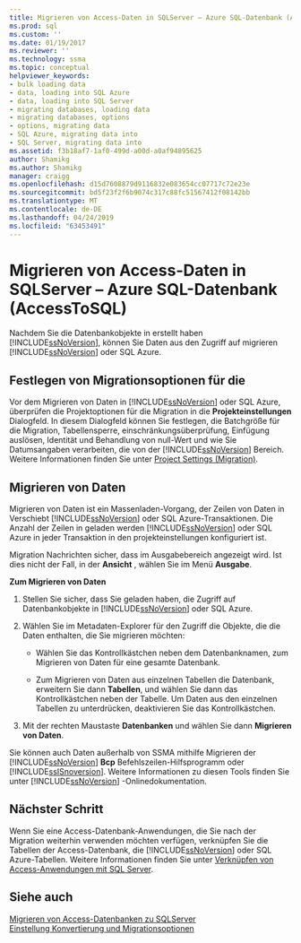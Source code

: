 ```yaml
---
title: Migrieren von Access-Daten in SQLServer – Azure SQL-Datenbank (AccessToSQL) | Microsoft-Dokumentation
ms.prod: sql
ms.custom: ''
ms.date: 01/19/2017
ms.reviewer: ''
ms.technology: ssma
ms.topic: conceptual
helpviewer_keywords:
- bulk loading data
- data, loading into SQL Azure
- data, loading into SQL Server
- migrating databases, loading data
- migrating databases, options
- options, migrating data
- SQL Azure, migrating data into
- SQL Server, migrating data into
ms.assetid: f3b18af7-1af0-499d-a00d-a0af94895625
author: Shamikg
ms.author: Shamikg
manager: craigg
ms.openlocfilehash: d15d7608879d9116832e083654cc07717c72e23e
ms.sourcegitcommit: bd5f23f2f6b9074c317c88fc51567412f08142bb
ms.translationtype: MT
ms.contentlocale: de-DE
ms.lasthandoff: 04/24/2019
ms.locfileid: "63453491"
---
```

# <a name="migrating-access-data-into-sql-server---azure-sql-db-accesstosql"></a>Migrieren von Access-Daten in SQLServer – Azure SQL-Datenbank (AccessToSQL)
Nachdem Sie die Datenbankobjekte in erstellt haben [!INCLUDE[ssNoVersion](../../includes/ssnoversion-md.md)], können Sie Daten aus den Zugriff auf migrieren [!INCLUDE[ssNoVersion](../../includes/ssnoversion-md.md)] oder SQL Azure.  
  
## <a name="setting-migration-options"></a>Festlegen von Migrationsoptionen für die  
Vor dem Migrieren von Daten in [!INCLUDE[ssNoVersion](../../includes/ssnoversion-md.md)] oder SQL Azure, überprüfen die Projektoptionen für die Migration in die **Projekteinstellungen** Dialogfeld. In diesem Dialogfeld können Sie festlegen, die Batchgröße für die Migration, Tabellensperre, einschränkungsüberprüfung, Einfügung auslösen, Identität und Behandlung von null-Wert und wie Sie Datumsangaben verarbeiten, die von der [!INCLUDE[ssNoVersion](../../includes/ssnoversion-md.md)] Bereich. Weitere Informationen finden Sie unter [Project Settings (Migration)](https://msdn.microsoft.com/4caebc9c-8680-4b99-a8fa-89c43161c95d).  
  
## <a name="migrating-data"></a>Migrieren von Daten  
Migrieren von Daten ist ein Massenladen-Vorgang, der Zeilen von Daten in Verschiebt [!INCLUDE[ssNoVersion](../../includes/ssnoversion-md.md)] oder SQL Azure-Transaktionen. Die Anzahl der Zeilen in geladen werden [!INCLUDE[ssNoVersion](../../includes/ssnoversion-md.md)] oder SQL Azure in jeder Transaktion in den projekteinstellungen konfiguriert ist.  
  
Migration Nachrichten sicher, dass im Ausgabebereich angezeigt wird. Ist dies nicht der Fall, in der **Ansicht** , wählen Sie im Menü **Ausgabe**.  
  
**Zum Migrieren von Daten**  
  
1.  Stellen Sie sicher, dass Sie geladen haben, die Zugriff auf Datenbankobjekte in [!INCLUDE[ssNoVersion](../../includes/ssnoversion-md.md)] oder SQL Azure.  
  
2.  Wählen Sie im Metadaten-Explorer für den Zugriff die Objekte, die die Daten enthalten, die Sie migrieren möchten:  
  
    -   Wählen Sie das Kontrollkästchen neben dem Datenbanknamen, zum Migrieren von Daten für eine gesamte Datenbank.  
  
    -   Zum Migrieren von Daten aus einzelnen Tabellen die Datenbank, erweitern Sie dann **Tabellen**, und wählen Sie dann das Kontrollkästchen neben der Tabelle. Um Daten aus den einzelnen Tabellen zu unterdrücken, deaktivieren Sie das Kontrollkästchen.  
  
3.  Mit der rechten Maustaste **Datenbanken** und wählen Sie dann **Migrieren von Daten**.  
  
Sie können auch Daten außerhalb von SSMA mithilfe Migrieren der [!INCLUDE[ssNoVersion](../../includes/ssnoversion-md.md)] **Bcp** Befehlszeilen-Hilfsprogramm oder [!INCLUDE[ssISnoversion](../../includes/ssisnoversion-md.md)]. Weitere Informationen zu diesen Tools finden Sie unter [!INCLUDE[ssNoVersion](../../includes/ssnoversion-md.md)] -Onlinedokumentation.  
  
## <a name="next-step"></a>Nächster Schritt  
Wenn Sie eine Access-Datenbank-Anwendungen, die Sie nach der Migration weiterhin verwenden möchten verfügen, verknüpfen Sie die Tabellen der Access-Datenbank, die [!INCLUDE[ssNoVersion](../../includes/ssnoversion-md.md)] oder SQL Azure-Tabellen. Weitere Informationen finden Sie unter [Verknüpfen von Access-Anwendungen mit SQL Server](linking-access-applications-to-sql-server-azure-sql-db-accesstosql.md).  
  
## <a name="see-also"></a>Siehe auch  
[Migrieren von Access-Datenbanken zu SQLServer](migrating-access-databases-to-sql-server-azure-sql-db-accesstosql.md)  
[Einstellung Konvertierung und Migrationsoptionen](setting-conversion-and-migration-options-accesstosql.md)  
  
